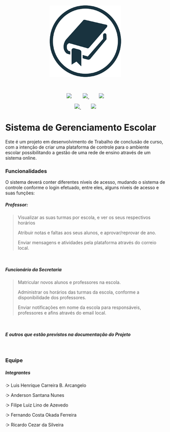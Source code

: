 <center>&nbsp;&nbsp;&nbsp;&nbsp;&nbsp;&nbsp;

<p><img src="logo.png"></img><br><br>&nbsp;&nbsp;&nbsp;&nbsp;&nbsp;&nbsp;


<a href="https://github.com/Ryuusakii/SistemaTCC/tree/master/Documentation/Backlog.md"><img src="https://img.shields.io/badge/Backlog-green"></a> &nbsp;&nbsp;&nbsp;&nbsp;&nbsp;&nbsp;&nbsp;
<a href="https://github.com/Ryuusakii/SistemaTCC/tree/master/Documentation/VisãoDeProjeto.md"> <img src="https://img.shields.io/badge/Visão%20De%20Projeto-red"> </a>&nbsp;&nbsp;&nbsp;&nbsp;&nbsp;&nbsp;&nbsp;
<a href="https://github.com/Ryuusakii/SistemaTCC/tree/master/Documentation/DiagramaDeUso.jpg"> <img src="https://img.shields.io/badge/Diagrama%20De%20Uso-lightgrey"> </a></p><a href="https://github.com/Ryuusakii/SistemaTCC/tree/master/Database/Diagrams/modeloERD.png"> <img src="https://img.shields.io/badge/Modelo%20ERD-yellow"> </a>&nbsp;&nbsp;&nbsp;&nbsp;&nbsp;&nbsp;&nbsp;
<a href="https://github.com/Ryuusakii/SistemaTCC/tree/master/Database/Models/ModeloFisico2.png"> <img src="https://img.shields.io/badge/Modelo%20Físico-orange"> </a></p>

</center>

Sistema de Gerenciamento Escolar
================================

Este é um projeto em desenvolvimento de Trabalho de conclusão de curso, com a intenção de criar uma plataforma de controle para o ambiente escolar possibilitando a gestão de uma rede de ensino através de um sistema online.

### Funcionalidades

O sistema deverá conter diferentes níveis de acesso, mudando o sistema de controle conforme o login efetuado, entre eles, alguns níveis de acesso e suas funções:&nbsp;

##### Professor:

> Visualizar as suas turmas por escola, e ver os seus respectivos horários
>
> Atribuir notas e faltas aos seus alunos, e aprovar/reprovar de ano.
>
> Enviar mensagens e atividades pela plataforma através do correio local.

&nbsp;

##### Funcionário da Secretaria

> Matricular novos alunos e professores na escola.
>
> Administrar os horários das turmas da escola, conforme a disponibilidade dos professores.
>
> Enviar notificações em nome da escola para responsáveis, professores e afins através do email local.

&nbsp;

##### E outros que estão previstos na documentação do Projeto

&nbsp;

### Equipe

##### Integrantes

ᑀ Luis Henrique Carreira B. Arcangelo

ᑀ Anderson Santana Nunes

ᑀ Filipe Luiz Lino de Azevedo

ᑀ Fernando Costa Okada Ferreira

ᑀ Ricardo Cezar da Silveira
